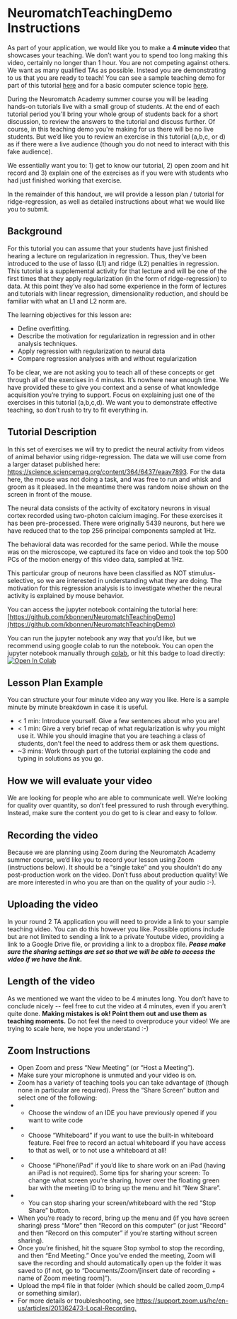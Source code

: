 # NeuromatchTeachingDemo Instructions
 
As part of your application, we would like you to make a **4 minute video** that showcases your teaching. We don’t want you to spend too long making this video, certainly no longer than 1 hour. You are not competing against others.  We want as many qualified TAs as possible. Instead you are demonstrating to us that you are ready to teach! You can see a sample teaching demo for part of this tutorial [here](https://drive.google.com/file/d/1RJqaPmik0QLt_nrdDNIiTjpbwuqTC8Jr/view?usp=sharing) and for a basic computer science topic [here](https://drive.google.com/file/d/1BsO8Itwfs1J1l7vHcOtjaljrX9hUjqIj/view).  
 
During the Neuromatch Academy summer course you will be leading hands-on tutorials live with a small group of students. At the end of each tutorial period you'll bring your whole group of students back for a short discussion, to review the answers to the tutorial and discuss further.  Of course, in this teaching demo you're making for us there will be no live students.  But we’d like you to review an exercise in this tutorial (a,b,c, or d) as if there were a live audience (though you do not need to interact with this fake audience).  

We essentially want you to: 1) get to know our tutorial, 2) open zoom and hit record and 3) explain one of the exercises as if you were with students who had just finished working that exercise.

In the remainder of this handout, we will provide a lesson plan / tutorial for ridge-regression, as well as detailed instructions about what we would like you to submit. 

## Background

For this tutorial you can assume that your students have just finished hearing a lecture on regularization in regression.  Thus, they’ve been introduced to the use of lasso (L1) and ridge (L2) penalties in regression.  This tutorial is a supplemental activity for that lecture and will be one of the first times that they apply regularization (in the form of ridge-regression) to data.  At this point they’ve also had some experience in the form of lectures and tutorials with linear regression, dimensionality reduction, and should be familiar with what an L1 and L2 norm are.

The learning objectives for this lesson are:

* Define overfitting.
* Describe the motivation for regularization in regression and in other analysis techniques.
* Apply regression with regularization to neural data
* Compare regression analyses with and without regularization

To be clear, we are not asking you to teach all of these concepts or get through all of the exercises in 4 minutes.  It’s nowhere near enough time.  We have provided these to give you context and a sense of what knowledge acquisition you’re trying to support. Focus on explaining just one of the exercises in this tutorial (a,b,c,d). We want you to demonstrate effective teaching, so don’t rush to try to fit everything in.

## Tutorial Description

In this set of exercises we will try to predict the neural activity from videos of animal behavior using ridge-regression.  The data we will use come from a larger dataset published here: https://science.sciencemag.org/content/364/6437/eaav7893.  For the data here, the mouse was not doing a task, and was free to run and whisk and groom as it pleased. In the meantime there was random noise shown on the screen in front of the mouse.

The neural data consists of the activity of excitatory neurons in visual cortex recorded using two-photon calcium imaging. For these exercises it has been pre-processed.  There were originally 5439 neurons, but here we have reduced that to the top 256 principal components sampled at 1Hz.

The behavioral data was recorded for the same period. While the mouse was on the microscope, we captured its face on video and took the top 500 PCs of the motion energy of this video data, sampled at 1Hz. 

This particular group of neurons have been classified as NOT stimulus-selective, so we are interested in understanding what they are doing. The motivation for this regression analysis is to investigate whether the neural activity is explained by mouse behavior.

You can access the jupyter notebook containing the tutorial here: [https://github.com/kbonnen/NeuromatchTeachingDemo](https://github.com/kbonnen/NeuromatchTeachingDemo)

You can run the jupyter notebook any way that you’d like, but we recommend using google colab to run the notebook.  You can open the jupyter notebook manually through [colab](https://colab.research.google.com/github/), or hit this badge to load directly: [![Open In Colab](https://colab.research.google.com/assets/colab-badge.svg)](https://colab.research.google.com/github/kbonnen/NeuromatchTeachingDemo/blob/master/ridge-regression-tutorial.ipynb)  

## Lesson Plan Example 
You can structure your four minute video any way you like. Here is a sample minute by minute breakdown in case it is useful. 
* < 1 min: Introduce yourself. Give a few sentences about who you are! 
* < 1 min: Give a very brief recap of what regularization is why you might use it. While you should imagine that you are teaching a class of students, don’t feel the need to address them or ask them questions. 
* ~3 mins: Work through part of the tutorial explaining the code and typing in solutions as you go.
 
## How we will evaluate your video 
We are looking for people who are able to communicate well. We’re looking for quality over quantity, so don’t feel pressured to rush through everything. Instead, make sure the content you do get to is clear and easy to follow.  

## Recording the video 
Because we are planning using Zoom during the Neuromatch Academy summer course, we’d like you to record your lesson using Zoom (instructions below).  It should be a “single take” and you shouldn’t do any post-production work on the video.  Don’t fuss about production quality! We are more interested in who you are than on the quality of your audio :-).  

## Uploading the video 
In your round 2 TA application you will need to provide a link to your sample teaching video.  You can do this however you like.  Possible options include but are not limited to sending a link to a private Youtube video, providing a link to a Google Drive file, or providing a link to a dropbox file.  ***Pease make sure the sharing settings are set so that we will be able to access the video if we have the link.***

## Length of the video 
As we mentioned we want the video to be 4 minutes long. You don’t have to conclude nicely -- feel free to cut the video at 4 minutes, even if you aren’t quite done.  **Making mistakes is ok! Point them out and use them as teaching moments.** Do not feel the need to overproduce your video! We are trying to scale here, we hope you understand :-) 

## Zoom Instructions 
* Open Zoom and press “New Meeting” (or “Host a Meeting”). 
* Make sure your microphone is unmuted and your video is on. 
* Zoom has a variety of teaching tools you can take advantage of (though none in particular are required). Press the 
“Share Screen” button and select one of the following: 
* * Choose the window of an IDE you have previously opened if you want to write code 
* * Choose “Whiteboard” if you want to use the built-in whiteboard feature. Feel free to record an actual whiteboard if you have access to that as well, or to not use a whiteboard at all! 
* * Choose “iPhone/iPad” if you’d like to share work on an iPad (having an iPad is not required).
Some tips for sharing your screen: 
To change what screen you’re sharing, hover over the floating green bar with the meeting ID to bring up the menu and hit “New Share”. 
* * You can stop sharing your screen/whiteboard with the red “Stop Share” button. 
* When you’re ready to record, bring up the menu and (if you have screen sharing) press “More” then “Record on this computer” (or just “Record” and then “Record on this computer” if you’re starting without screen sharing). 
* Once you’re finished, hit the square Stop symbol to stop the recording, and then “End Meeting.” Once you’ve ended the meeting, Zoom will save the recording and should automatically open up the folder it was saved to (if not, go to “Documents/Zoom/[insert date of recording + name of Zoom meeting room]”). 
* Upload the mp4 file in that folder (which should be called zoom_0.mp4 or something similar). 
* For more details or troubleshooting, see https://support.zoom.us/hc/en-us/articles/201362473-Local-Recording.​  
 
